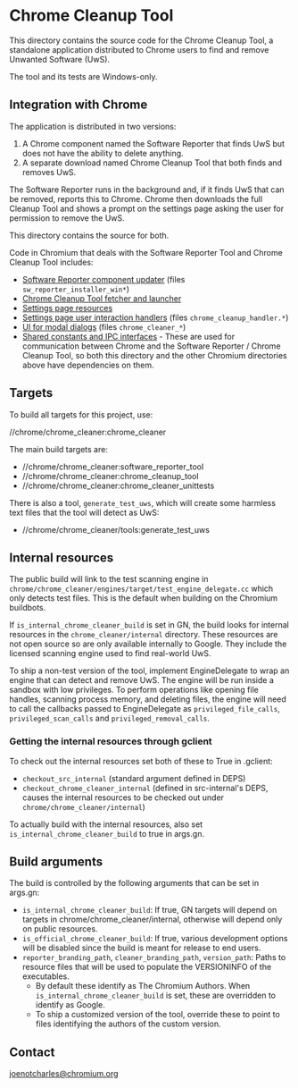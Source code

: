 # Chrome Cleanup Tool

This directory contains the source code for the Chrome Cleanup Tool, a
standalone application distributed to Chrome users to find and remove Unwanted
Software (UwS).

The tool and its tests are Windows-only.

## Integration with Chrome

The application is distributed in two versions:

1.  A Chrome component named the Software Reporter that finds UwS but does not
    have the ability to delete anything.
2.  A separate download named Chrome Cleanup Tool that both finds and removes UwS.

The Software Reporter runs in the background and, if it finds UwS that can be
removed, reports this to Chrome. Chrome then downloads the full Cleanup Tool
and shows a prompt on the settings page asking the user for permission to
remove the UwS.

This directory contains the source for both.

Code in Chromium that deals with the Software Reporter Tool and Chrome Cleanup
Tool includes:

*   [Software Reporter component updater](/chrome/browser/component_updater)
    (files `sw_reporter_installer_win*`)
*   [Chrome Cleanup Tool fetcher and launcher](/chrome/browser/safe_browsing/chrome_cleaner)
*   [Settings page resources](/chrome/browser/resources/settings/chrome_cleanup_page)
*   [Settings page user interaction handlers](/chrome/browser/ui/webui/settings)
    (files `chrome_cleanup_handler.*`)
*   [UI for modal dialogs](/chrome/browser/ui/views) (files `chrome_cleaner_*`)
*   [Shared constants and IPC interfaces](/components/chrome_cleaner/public) -
    These are used for communication between Chrome and the Software Reporter /
    Chrome Cleanup Tool, so both this directory and the other Chromium
    directories above have dependencies on them.

## Targets

To build all targets for this project, use:

//chrome/chrome_cleaner:chrome_cleaner

The main build targets are:

 *   //chrome/chrome_cleaner:software_reporter_tool
 *   //chrome/chrome_cleaner:chrome_cleanup_tool
 *   //chrome/chrome_cleaner:chrome_cleaner_unittests

There is also a tool, `generate_test_uws`, which will create some harmless text
files that the tool will detect as UwS:

*   //chrome/chrome_cleaner/tools:generate_test_uws

## Internal resources

The public build will link to the test scanning engine in
`chrome/chrome_cleaner/engines/target/test_engine_delegate.cc` which only
detects test files. This is the default when building on the Chromium
buildbots.

If `is_internal_chrome_cleaner_build` is set in GN, the build looks for
internal resources in the `chrome_cleaner/internal` directory. These resources
are not open source so are only available internally to Google. They include
the licensed scanning engine used to find real-world UwS.

To ship a non-test version of the tool, implement EngineDelegate to wrap an
engine that can detect and remove UwS. The engine will be run inside a sandbox
with low privileges. To perform operations like opening file handles, scanning
process memory, and deleting files, the engine will need to call the callbacks
passed to EngineDelegate as `privileged_file_calls`, `privileged_scan_calls`
and `privileged_removal_calls`.

### Getting the internal resources through gclient

To check out the internal resources set both of these to True in .gclient:

*  `checkout_src_internal` (standard argument defined in DEPS)
*  `checkout_chrome_cleaner_internal` (defined in src-internal's DEPS, causes the
   internal resources to be checked out under `chrome/chrome_cleaner/internal`)

To actually build with the internal resources, also set
`is_internal_chrome_cleaner_build` to true in args.gn.

## Build arguments

The build is controlled by the following arguments that can be set in args.gn:

*  `is_internal_chrome_cleaner_build`: If true, GN targets will depend on
   targets in chrome/chrome_cleaner/internal, otherwise will depend only on
   public resources.
*  `is_official_chrome_cleaner_build`: If true, various development options
   will be disabled since the build is meant for release to end users.
*  `reporter_branding_path`, `cleaner_branding_path`, `version_path`: Paths to
   resource files that will be used to populate the VERSIONINFO of the
   executables.
   * By default these identify as The Chromium Authors. When
   `is_internal_chrome_cleaner_build` is set, these are overridden to identify
   as Google.
   * To ship a customized version of the tool, override these to point
   to files identifying the authors of the custom version.

## Contact

joenotcharles@chromium.org
